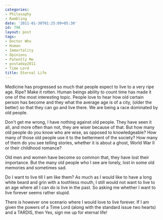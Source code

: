 ```yaml
---
categories:
- Philosophy
- Rambling
date: '2011-01-30T01:25:09+05:30'
id: 796
layout: post
tags:
- Doctor Who
- Human
- Immortality
- Opinions
- Patently Me
- postaday2011
- Time Lord
title: Eternal Life
---
```


Medicine has progressed so much that people expect to live to a very ripe age. Ripe? Make it rotten. Human beings ability to count time has made it one of the most interesting topic. People love to hear how old certain person has become and they what the average age is of a city, (older the better) so that they can go and live there. We are being a race dominated by old people.

Don't get me wrong, I have nothing against old people. They have seen it all, and more often than not, they are wiser because of that. But how many old people do you know who are wise, as opposed to knowledgeable? How many of those old people use it to the betterment of the society? How many of them do you see telling stories, whether it is about a ghost, World War II or their childhood romance?

Old men and women have become so common that, they have lost their importance. But the many old people who I see are lonely, lost in some old memories and sometimes sad.

Do I want to live till I am like them? As much as I would like to have a long white beard and grin with a toothless mouth, I still would not want to live to an age where all I can do is live in the past. So asking me whether I want to live forever seems rather stupid.

There is however one scenario where I would love to live forever. If I am given the powers of a Time Lord (along with the standard issue two hearts) and a TARDIS, then Yes, sign me up for eternal life!
